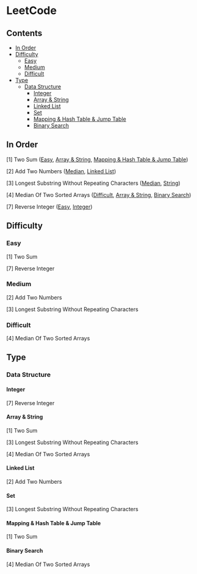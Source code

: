 # LeetCode

## Contents

- [In Order](#in-order)
- [Difficulty](#difficulty)
    - [Easy](#easy)
    - [Medium](#medium)
    - [Difficult](#difficult)
- [Type](#type)
    - [Data Structure](#data-structure)
        - [Integer](#integer)
        - [Array & String](#array--string)
        - [Linked List](#linked-list)
        - [Set](#set)
        - [Mapping & Hash Table & Jump Table](#mapping--hash-table--jump-table)
        - [Binary Search](#binary-search)
 
## In Order
[1] Two Sum ([Easy](#easy), [Array & String](#array--string), [Mapping & Hash Table & Jump Table](#mapping--hash-table--jump-table))

[2] Add Two Numbers ([Median](#medium), [Linked List](#linked-list))

[3] Longest Substring Without Repeating Characters ([Median](#medium), [String](#string))

[4] Median Of Two Sorted Arrays ([Difficult](#difficult), [Array & String](#array-string), [Binary Search](#binary-search))

[7] Reverse Integer ([Easy](#easy), [Integer](#integer))

## Difficulty
### Easy
[1] Two Sum

[7] Reverse Integer

### Medium
[2] Add Two Numbers

[3] Longest Substring Without Repeating Characters

### Difficult

[4] Median Of Two Sorted Arrays

## Type

### Data Structure

#### Integer

[7] Reverse Integer

#### Array & String

[1] Two Sum

[3] Longest Substring Without Repeating Characters

[4] Median Of Two Sorted Arrays


#### Linked List

[2] Add Two Numbers

#### Set
[3] Longest Substring Without Repeating Characters

#### Mapping & Hash Table & Jump Table

[1] Two Sum

#### Binary Search
[4] Median Of Two Sorted Arrays